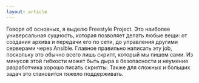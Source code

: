 ```yaml
---
layout: article
---
```

Говоря об основных, я выделю Freestyle Project. Это наиболее универсальная сущность, которая позволяет делать любые вещи: от создания архива и передачи его по сети, до управления другими серверами через Ansible. Главное правильно написать эту job, поскольку это обычно всего лишь скрипт, который мы пишем сами. Из минусов этой гибкости может быть дыра в безопасности и неумение разработчика хорошо писать скрипты. Также для сложных и больших задач это становится тяжело поддерживать.
